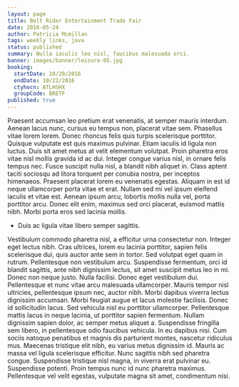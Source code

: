 ```yaml
---
layout: page
title: Bolt Rider Entertainment Trade Fair
date: 2016-05-24
author: Patricia Mcmillan
tags: weekly links, java
status: published
summary: Nulla iaculis leo nisl, faucibus malesuada orci.
banner: images/banner/leisure-05.jpg
booking:
  startDate: 10/20/2016
  endDate: 10/22/2016
  ctyhocn: ATLHSHX
  groupCode: BRETF
published: true
---
```

Praesent accumsan leo pretium erat venenatis, at semper mauris interdum. Aenean lacus nunc, cursus eu tempus non, placerat vitae sem. Phasellus vitae lorem lorem. Donec rhoncus felis quis turpis scelerisque porttitor. Quisque vulputate est quis maximus pulvinar. Etiam iaculis id ligula non luctus. Duis sit amet metus at velit elementum volutpat. Proin pharetra eros vitae nisl mollis gravida id ac dui.
Integer congue varius nisl, in ornare felis tempus nec. Fusce suscipit nulla nisl, a blandit nibh aliquet in. Class aptent taciti sociosqu ad litora torquent per conubia nostra, per inceptos himenaeos. Praesent placerat lorem eu venenatis egestas. Aliquam in est id neque ullamcorper porta vitae et erat. Nullam sed mi vel ipsum eleifend iaculis et vitae est. Aenean ipsum arcu, lobortis mollis nulla vel, porta porttitor arcu. Donec elit enim, maximus sed orci placerat, euismod mattis nibh. Morbi porta eros sed lacinia mollis.

* Duis ac ligula vitae libero semper sagittis.

Vestibulum commodo pharetra nisl, a efficitur urna consectetur non. Integer eget lectus nibh. Cras ultrices, lorem eu lacinia porttitor, sapien felis scelerisque dui, quis auctor ante sem in tortor. Sed volutpat eget quam in rutrum. Pellentesque non vestibulum arcu. Suspendisse fermentum, orci id blandit sagittis, ante nibh dignissim lectus, sit amet suscipit metus leo in mi. Donec non neque justo. Nulla facilisi. Donec eget vestibulum dui. Pellentesque et nunc vitae arcu malesuada ullamcorper. Mauris tempor nisl ultricies, pellentesque ipsum nec, auctor nibh. Morbi dapibus viverra lectus dignissim accumsan.
Morbi feugiat augue et lacus molestie facilisis. Donec id sollicitudin lacus. Sed vehicula nisl eu porttitor ullamcorper. Pellentesque mattis lacus in neque lacinia, ut porttitor sapien fermentum. Nullam dignissim sapien dolor, ac semper metus aliquet a. Suspendisse fringilla sem libero, in pellentesque odio faucibus vehicula. In eu dapibus nisi. Cum sociis natoque penatibus et magnis dis parturient montes, nascetur ridiculus mus. Maecenas tristique elit nibh, eu varius metus dignissim id. Mauris ac massa vel ligula scelerisque efficitur. Nunc sagittis nibh sed pharetra congue. Suspendisse tristique nisl magna, in viverra erat pulvinar eu. Suspendisse potenti. Proin tempus nunc id nunc pharetra maximus. Pellentesque vel velit egestas, vulputate magna sit amet, condimentum nisi.
